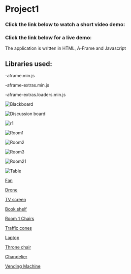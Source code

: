 # Project1

### Click the link below to watch a short video demo:


### Click the link below for a live demo:

The application is written in HTML, A-Frame and Javascript
## Libraries used:
-aframe.min.js

-aframe-extras.min.js

-aframe-extras.loaders.min.js

![Blackboard](https://user-images.githubusercontent.com/55362861/95022670-e6ca8f00-0635-11eb-87ba-ed6a97143e4b.PNG)

![Discussion board](https://user-images.githubusercontent.com/55362861/95022689-124d7980-0636-11eb-9a5e-f759c93b95eb.PNG)

![r1](https://user-images.githubusercontent.com/55362861/95022690-124d7980-0636-11eb-90fa-d0e531584b08.PNG)

![Room1](https://user-images.githubusercontent.com/55362861/95022691-12e61000-0636-11eb-9ab8-41ff0bf3eab0.PNG)

![Room2](https://user-images.githubusercontent.com/55362861/95022692-137ea680-0636-11eb-9193-0ae016735286.PNG)

![Room3](https://user-images.githubusercontent.com/55362861/95022693-137ea680-0636-11eb-8c85-3100ddf81778.PNG)

![Room21](https://user-images.githubusercontent.com/55362861/95022694-14173d00-0636-11eb-8137-ce4568b5b166.PNG)

![Table](https://user-images.githubusercontent.com/55362861/95022695-14afd380-0636-11eb-9a57-28d16313fc99.PNG)


[Fan](https://sketchfab.com/3d-models/ceiling-fan-household-props-challenge-day-19-2dda12be0b5c465394ff651cd7eb215a)

[Drone](https://sketchfab.com/3d-models/drone-ce248709dea64ec1844e8dd9b614f7c0)

[TV screen](https://sketchfab.com/3d-models/tv-screen-2ecf44715572498db41acb4bf3227550)

[Book shelf](https://sketchfab.com/3d-models/bookshelf-b8f46cf7daca419a87ac8d131bad056f)

[Room 1 Chairs](https://sketchfab.com/3d-models/waiting-room-chairs-fd6f2c8d76ef4a1a8b932516284d50b0)

[Traffic cones](https://sketchfab.com/3d-models/traffic-cone-618218463ce34a0b97a058d37f844cf5)

[Laptop](https://sketchfab.com/3d-models/gaming-laptop-4e72a2078b3c4a75a821ab09830693fe)

[Throne chair](https://sketchfab.com/3d-models/wooden-chair-72b2c9d23bbd4ae4b63d4537c0c5b28d)

[Chandelier](https://sketchfab.com/3d-models/medieval-chandelier-dd8b8bd637b5420badb323d5ec82a948)

[Vending Machine](https://sketchfab.com/3d-models/vending-machine-f537e142a592428d85ca7a940be221d3)
